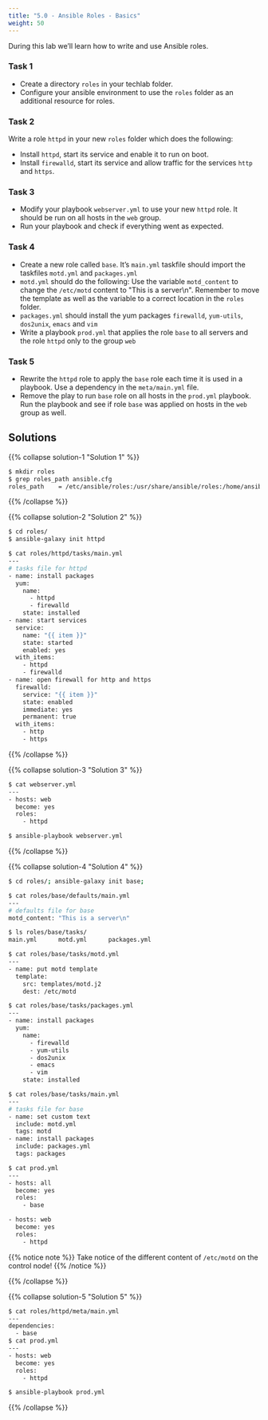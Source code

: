 ```yaml
---
title: "5.0 - Ansible Roles - Basics"
weight: 50
---
```


During this lab we’ll learn how to write and use Ansible roles.

### Task 1

- Create a directory `roles` in your techlab folder.
- Configure your ansible environment to use the `roles` folder as an additional resource for roles.

### Task 2

Write a role `httpd` in your new `roles` folder which does the
following:

- Install `httpd`, start its service and enable it to run on boot.
- Install `firewalld`, start its service and allow traffic for the services `http` and `https`.

### Task 3

- Modify your playbook `webserver.yml` to use your new `httpd` role. It should be run on all hosts in the `web` group.
- Run your playbook and check if everything went as expected.

### Task 4

- Create a new role called `base`. It’s `main.yml` taskfile should import the taskfiles `motd.yml` and `packages.yml`
- `motd.yml` should do the following: Use the variable `motd_content` to change the `/etc/motd` content to "This is a server\\n". Remember to move the template as well as the variable to a correct location in the `roles` folder.
- `packages.yml` should install the yum packages `firewalld`, `yum-utils`, `dos2unix`, `emacs` and `vim`
- Write a playbook `prod.yml` that applies the role `base` to all servers and the role `httpd` only to the group `web`

### Task 5

- Rewrite the `httpd` role to apply the `base` role each time it is used in a playbook. Use a dependency in the `meta/main.yml` file.
- Remove the play to run `base` role on all hosts in the `prod.yml` playbook. Run the playbook and see if role `base` was applied on hosts in the `web` group as well.

## Solutions

{{% collapse solution-1 "Solution 1" %}}
```bash
$ mkdir roles
$ grep roles_path ansible.cfg
roles_path    = /etc/ansible/roles:/usr/share/ansible/roles:/home/ansible/techlab/roles
```
{{% /collapse %}}

{{% collapse solution-2 "Solution 2" %}}
```bash
$ cd roles/
$ ansible-galaxy init httpd

$ cat roles/httpd/tasks/main.yml
---
# tasks file for httpd
- name: install packages
  yum:
    name:
      - httpd
      - firewalld
    state: installed
- name: start services
  service:
    name: "{{ item }}"
    state: started
    enabled: yes
  with_items:
    - httpd
    - firewalld
- name: open firewall for http and https
  firewalld:
    service: "{{ item }}"
    state: enabled
    immediate: yes
    permanent: true
  with_items:
    - http
    - https
```
{{% /collapse %}}

{{% collapse solution-3 "Solution 3" %}}
```bash
$ cat webserver.yml
---
- hosts: web
  become: yes
  roles:
    - httpd

$ ansible-playbook webserver.yml
```
{{% /collapse %}}

{{% collapse solution-4 "Solution 4" %}}
```bash
$ cd roles/; ansible-galaxy init base;

$ cat roles/base/defaults/main.yml
---
# defaults file for base
motd_content: "This is a server\n"

$ ls roles/base/tasks/
main.yml      motd.yml      packages.yml

$ cat roles/base/tasks/motd.yml
---
- name: put motd template
  template:
    src: templates/motd.j2
    dest: /etc/motd

$ cat roles/base/tasks/packages.yml
---
- name: install packages
  yum:
    name:
      - firewalld
      - yum-utils
      - dos2unix
      - emacs
      - vim
    state: installed

$ cat roles/base/tasks/main.yml
---
# tasks file for base
- name: set custom text
  include: motd.yml
  tags: motd
- name: install packages
  include: packages.yml
  tags: packages

$ cat prod.yml
---
- hosts: all
  become: yes
  roles:
    - base

- hosts: web
  become: yes
  roles:
    - httpd
```

{{% notice note %}}
Take notice of the different content of `/etc/motd` on the control node!
{{% /notice %}}

{{% /collapse %}}

{{% collapse solution-5 "Solution 5" %}}

```bash
$ cat roles/httpd/meta/main.yml
---
dependencies:
  - base
$ cat prod.yml
---
- hosts: web
  become: yes
  roles:
    - httpd

$ ansible-playbook prod.yml
```

{{% /collapse %}}
